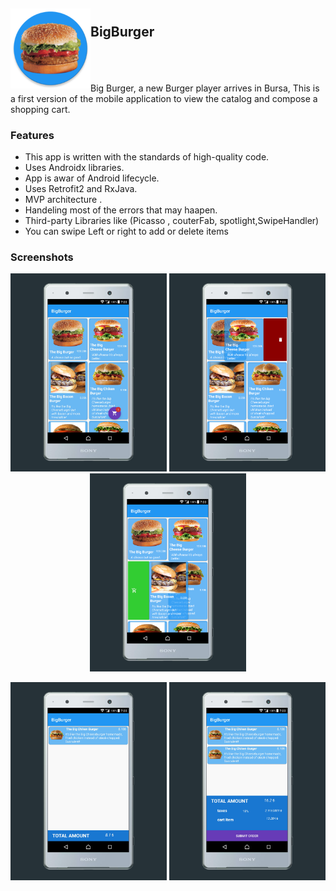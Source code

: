 <h2> <img align="left" src="/app/src/main/res/mipmap-xxxhdpi/ic_launcher.png" width="128" height="128"> 
  <br />BigBurger</h2>
  
<br />
<br>
<br>
Big Burger, a new Burger player arrives in Bursa, This is a  first version of the mobile application to
view the catalog and compose a shopping cart.

### Features
<ul>
 <li> This app is written with the standards of high-quality code.</li>
 <li> Uses Androidx libraries.</li>
 <li> App is awar of Android lifecycle.</li>
 <li> Uses Retrofit2 and RxJava.</li>
 <li> MVP architecture .</li>
 <li> Handeling most of the errors that may haapen. </li>
 <li> Third-party Libraries like (Picasso , couterFab, spotlight,SwipeHandler)</li>
 <li> You can swipe Left or right to add or delete items</li>
 </ul>

### Screenshots 
<p align="center"> <img src="screenshot/mainactivity.png" width="250"> <img src="/screenshot/swipeL.png" width="250"> <img src="/screenshot/swipeR.png" width="250"> </p>
<p align="center"> <img src="/screenshot/cartActivity.png" width="250"> <img src="/screenshot/cartactivityExtended.png" width="250"> </p>
